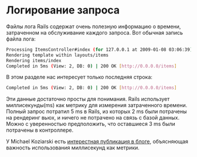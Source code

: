# Логирование запроса

Файлы лога Rails содержат очень полезную информацию о времени, затраченном на обслуживание каждого запроса. Вот обычная запись файла лога:

```bash
Processing ItemsController#index (for 127.0.0.1 at 2009-01-08 03:06:39) [GET]
Rendering template within layouts/items
Rendering items/index
Completed in 5ms (View: 2, DB: 0) | 200 OK [http://0.0.0.0/items]
```

В этом разделе нас интересует только последняя строка:

```bash
Completed in 5ms (View: 2, DB: 0) | 200 OK [http://0.0.0.0/items]
```

Эти данные достаточно просты для понимания. Rails использует миллисекунды(ms) как метрику для измерения затраченного времени. Полный запрос потратил 5 ms в Rails, из которых 2 ms были потрачены на рендеринг вьюх, и ничего не потрачено на связь с базой данных. Можно с уверенностью предположить, что оставшиеся 3 ms были потрачены в контроллере.

У Michael Koziarski есть [интерестная публикация в блоге](http://www.therailsway.com/2009/1/6/requests-per-second), объясняющая важность использования миллисекунд как метрики.
